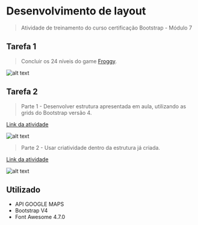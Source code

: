 # Desenvolvimento de layout
> Atividade de treinamento do curso certificação Bootstrap - Módulo 7

## Tarefa 1
> Concluir os 24 níveis do game [ Froggy](http://flexboxfroggy.com/).

![alt text](https://raw.githubusercontent.com/arthurgameiro/Layout/master/Atividade%2001/Print%20-%20Exercicio%201.png)

## Tarefa 2
> Parte 1 - Desenvolver estrutura apresentada em aula, utilizando as grids do Bootstrap versão 4.

[Link da atividade](https://github.com/arthurgameiro/Layout/tree/master/Atividade%2002.1%20-%20Modelo%20Estrutura)

![alt text](https://raw.githubusercontent.com/arthurgameiro/Layout/master/Atividade%2002.1%20-%20Modelo%20Estrutura/imagens/Print%20-%20Exercicio.png)

> Parte 2 - Usar criatividade dentro da estrutura já criada.

[Link da atividade](https://github.com/arthurgameiro/Layout/tree/master/Atividade%2002.2%20-%20Modelo%20Criativo)

![alt text](https://raw.githubusercontent.com/arthurgameiro/Layout/master/Atividade%2002.2%20-%20Modelo%20Criativo/imagens/Print%20-%20Exercicio.png)

## Utilizado
- API GOOGLE MAPS
- Bootstrap V4
- Font Awesome  4.7.0
